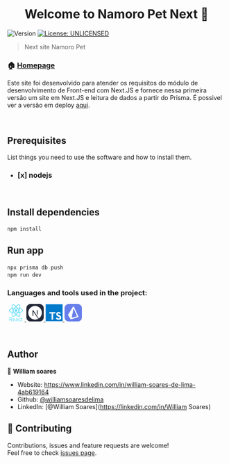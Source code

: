 <h1 align="center">Welcome to Namoro Pet Next 👋</h1>
<p>
  <img alt="Version" src="https://img.shields.io/badge/version-0.0.1-blue.svg?cacheSeconds=2592000" />
  <a href="#" target="_blank">
    <img alt="License: UNLICENSED" src="https://img.shields.io/badge/License-UNLICENSED-yellow.svg" />
  </a>
</p>

> Next site Namoro Pet

### 🏠 [Homepage](https://williamsoaresdelima.github.io/namoro-pet/)
Este site foi desenvolvido para atender os requisitos do módulo de desenvolvimento de Front-end com Next.JS e fornece nessa primeira versão um site em Next.JS e leitura de dados a partir do Prisma.
É possivel ver a versão em deploy 
<a href="https://reliable-sable-d6ab22.netlify.app">aqui</a>.

<br/>

## Prerequisites

List things you need to use the software and how to install them.
- ### [x] nodejs

<br/>


## Install dependencies

```sh
npm install
```

## Run app

```sh
npx prisma db push
npm run dev
```

<h3 align="left">Languages ​​and tools used in the project:</h3>
<p align="left"> 
  <a href="https://reactjs.org/" target="_blank" rel="noreferrer">
    <img src="https://raw.githubusercontent.com/devicons/devicon/master/icons/react/react-original-wordmark.svg" alt="react" width="40" height="40"/>
  </a>
  <a href="https://nextjs.org/" target="_blank" rel="noreferrer">
    <img src="https://raw.githubusercontent.com/tandpfun/skill-icons/d1c752b99bb25a0e5aa363bae1db2809173ee966/icons/NextJS-Dark.svg" alt="next.js" width="40" height="40"/>
  </a>
  <a href="https://www.typescriptlang.org/" target="_blank" rel="noreferrer">
    <img src="https://raw.githubusercontent.com/devicons/devicon/master/icons/typescript/typescript-original.svg" alt="typescript" width="40" height="40"/>
  </a> 
  <a href="https://www.prisma.io/studio" target="_blank" rel="noreferrer">
    <img src="https://raw.githubusercontent.com/tandpfun/skill-icons/d1c752b99bb25a0e5aa363bae1db2809173ee966/icons/Prisma.svg" alt="prisma" width="40" height="40"/>
  </a> 
</p>

<br/>

## Author

👤 **William soares**

* Website: https://www.linkedin.com/in/william-soares-de-lima-4ab619164
* Github: [@williamsoaresdelima](https://github.com/williamsoaresdelima)
* LinkedIn: [@William Soares](https://linkedin.com/in/William Soares)

## 🤝 Contributing

Contributions, issues and feature requests are welcome!<br />Feel free to check [issues page](https://github.com/williamsoaresdelima/namoro-pet/issues). 